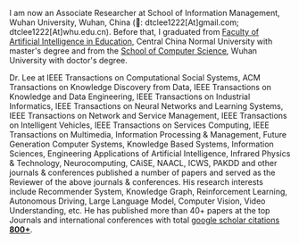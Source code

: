 I am now an Associate Researcher at School of Information Management, Wuhan University, Wuhan, China (📨: dtclee1222[At]gmail.com; dtclee1222[At]whu.edu.cn). Before that, I graduated from [Faculty of Artificial Intelligence in Education](https://foaie.ccnu.edu.cn/), Central China Normal University with master's degree and from the [School of Computer Science](https://cs.whu.edu.cn/), Wuhan University with doctor's degree. 

Dr. Lee at IEEE Transactions on Computational Social Systems, ACM Transactions on Knowledge Discovery from Data, IEEE Transactions on Knowledge and Data Engineering, IEEE Transactions on Industrial Informatics, IEEE Transactions on Neural Networks and Learning Systems, IEEE Transactions on Network and Service Management, IEEE Transactions on Intelligent Vehicles,  IEEE Transactions on Services Computing, IEEE Transactions on Multimedia, Information Processing & Management,  Future Generation Computer Systems, Knowledge Based Systems, Information Sciences,  Engineering Applications of Artificial Intelligence, Infrared Physics & Technology, Neurocomputing, CAiSE, NAACL, ICWS,  PAKDD and other journals & conferences published a number of papers and served as the Reviewer of the above journals & conferences. His research interests include Recommender System, Knowledge Graph, Reinforcement Learning, Autonomous Driving, Large Language Model, Computer Vision, Video Understanding, etc. He has published more than 40+ papers at the top Journals and international conferences with total <a href='https://scholar.google.com/citations?user=VDzqb5UAAAAJ'>google scholar citations <strong><span id='total_cit'>800+</span></strong></a>. 

<!-- Dr. Lee is also currently the Director of the Data Analysis and Cognitive Inference (DACI) Laboratory, The [DACI Laboratory](https://www.dacilab.com) focus on solving practical problems in intelligent education, digital humanities, sports & health, and smart factory. -->
